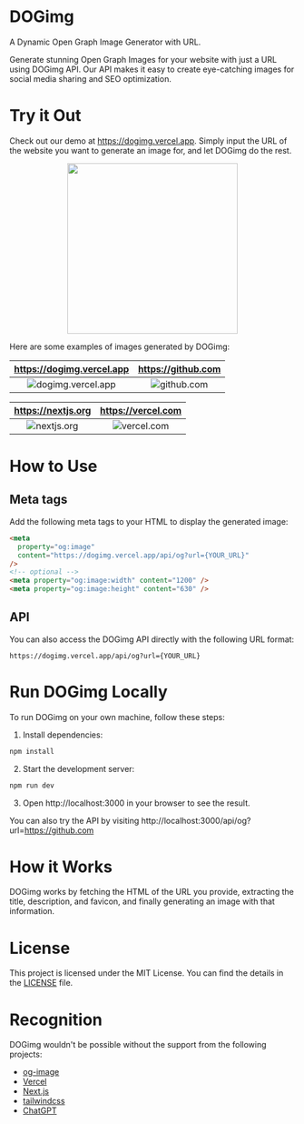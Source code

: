 # DOGimg

A Dynamic Open Graph Image Generator with URL.

Generate stunning Open Graph Images for your website with just a URL using DOGimg API. Our API makes it easy to create eye-catching images for social media sharing and SEO optimization.

# Try it Out

Check out our demo at https://dogimg.vercel.app. Simply input the URL of the website you want to generate an image for, and let DOGimg do the rest.

<p align="center">
  <img height="300" src="https://user-images.githubusercontent.com/7712035/234559726-d7f361ed-f0c6-432a-86f0-4c0fde63edb7.png">
</p>

Here are some examples of images generated by DOGimg:

|                                                 https://dogimg.vercel.app                                                  |                                                 https://github.com                                                  |
| :------------------------------------------------------------------------------------------------------------------------: | :-----------------------------------------------------------------------------------------------------------------: |
| ![dogimg.vercel.app](https://user-images.githubusercontent.com/7712035/216802949-c1547ee3-3795-4cc5-9b34-4e9b8528c858.png) | ![github.com](https://user-images.githubusercontent.com/7712035/216802950-335f096a-ed1b-42f3-83e5-d73147144d4f.png) |

|                                                 https://nextjs.org                                                  |                                                 https://vercel.com                                                  |
| :-----------------------------------------------------------------------------------------------------------------: | :-----------------------------------------------------------------------------------------------------------------: |
| ![nextjs.org](https://user-images.githubusercontent.com/7712035/216802951-8800ea03-2bd1-4839-9ef1-a2f73fa712bd.png) | ![vercel.com](https://user-images.githubusercontent.com/7712035/216802952-932b4d79-bb9b-496f-8a67-c8e5130e4b2b.png) |

# How to Use

## Meta tags

Add the following meta tags to your HTML to display the generated image:

```html
<meta
  property="og:image"
  content="https://dogimg.vercel.app/api/og?url={YOUR_URL}"
/>
<!-- optional -->
<meta property="og:image:width" content="1200" />
<meta property="og:image:height" content="630" />
```

## API

You can also access the DOGimg API directly with the following URL format:

```
https://dogimg.vercel.app/api/og?url={YOUR_URL}
```

# Run DOGimg Locally

To run DOGimg on your own machine, follow these steps:

1. Install dependencies:

```bash
npm install
```

2. Start the development server:

```bash
npm run dev
```

3. Open http://localhost:3000 in your browser to see the result.

You can also try the API by visiting http://localhost:3000/api/og?url=https://github.com

# How it Works

DOGimg works by fetching the HTML of the URL you provide, extracting the title, description, and favicon, and finally generating an image with that information.

# License

This project is licensed under the MIT License. You can find the details in the [LICENSE](LICENSE) file.

# Recognition

DOGimg wouldn't be possible without the support from the following projects:

- [og-image](https://www.npmjs.com/package/@vercel/og)
- [Vercel](https://vercel.com/)
- [Next.js](https://nextjs.org/)
- [tailwindcss](https://tailwindcss.com/)
- [ChatGPT](https://chat.openai.com/)
